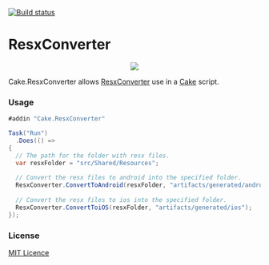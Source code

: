 [![Build status](https://ci.appveyor.com/api/projects/status/ig9llpalkl1hynxh?svg=true
)](https://ci.appveyor.com/project/jzeferino/cake-resxconverter/)   

ResxConverter
===================

<p align="center">
  <img src="https://github.com/jzeferino/Cake.ResxConverter/blob/master/art/icon.png?raw=true"/>
</p>

Cake.ResxConverter allows [ResxConverter](https://github.com/jzeferino/ResxConverter) use in a [Cake](http://cakebuild.net/) script.

### Usage
```c#
#addin "Cake.ResxConverter"

Task("Run")
  .Does(() =>
{
  // The path for the folder with resx files.
  var resxFolder = "src/Shared/Resources"; 
  
  // Convert the resx files to android into the specified folder.
  ResxConverter.ConvertToAndroid(resxFolder, "artifacts/generated/android");
  
  // Convert the resx files to ios into the specified folder.
  ResxConverter.ConvertToiOS(resxFolder, "artifacts/generated/ios");
});
```

### License
[MIT Licence](LICENSE) 
